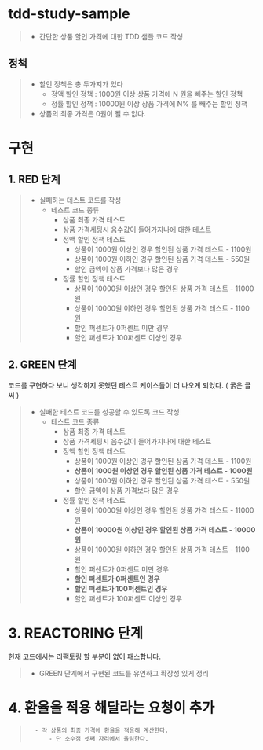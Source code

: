 # tdd-study-sample

>	- 간단한 상품 할인 가격에 대한 TDD 샘플 코드 작성

## 정책

>	- 할인 정책은 총 두가지가 있다
>		- 정액 할인 정책 : 1000원 이상 상품 가격에 N 원을 빼주는 할인 정책
>		- 정률 할인 정책 : 10000원 이상 상품 가격에 N% 를 빼주는 할인 정책
>	- 상품의 최종 가격은 0원이 될 수 없다.


# 구현

## 1. RED 단계 

>   - 실패하는 테스트 코드를 작성
>       - 테스트 코드 종류 
>           - 상품 최종 가격 테스트
>           - 상품 가격세팅시 음수값이 들어가지나에 대한 테스트
>           - 정액 할인 정책 테스트
>               - 상품이 1000원 이상인 경우 할인된 상품 가격 테스트 - 1100원
>               - 상품이 1000원 이하인 경우 할인된 상품 가격 테스트 - 550원
>               - 할인 금액이 상품 가격보다 많은 경우
>           - 정률 할인 정책 테스트
>               - 상품이 10000원 이상인 경우 할인된 상품 가격 테스트 - 11000원
>               - 상품이 10000원 이하인 경우 할인된 상품 가격 테스트 - 1100원
>               - 할인 퍼센트가 0퍼센트 미만 경우
>               - 할인 퍼센트가 100퍼센트 이상인 경우





## 2. GREEN 단계

코드를 구현하다 보니 생각하지 못했던 테스트 케이스들이 더 나오게 되었다. ( 굵은 글씨 )



>   - 실패한 테스트 코드를 성공할 수 있도록 코드 작성
>		- 테스트 코드 종류 
>			- 상품 최종 가격 테스트
>			- 상품 가격세팅시 음수값이 들어가지나에 대한 테스트
>			- 정액 할인 정책 테스트
>				- 상품이 1000원 이상인 경우 할인된 상품 가격 테스트 - 1100원
>				- **상품이 1000원 이상인 경우 할인된 상품 가격 테스트 - 1000원**
>				- 상품이 1000원 이하인 경우 할인된 상품 가격 테스트 - 550원
>				- 할인 금액이 상품 가격보다 많은 경우
>			- 정률 할인 정책 테스트
>				- 상품이 10000원 이상인 경우 할인된 상품 가격 테스트 - 11000원
>				- **상품이 10000원 이상인 경우 할인된 상품 가격 테스트 - 10000원**
>				- 상품이 10000원 이하인 경우 할인된 상품 가격 테스트 - 1100원
>				- 할인 퍼센트가 0퍼센트 미만 경우
>				- **할인 퍼센트가 0퍼센트인 경우**
>				- **할인 퍼센트가 100퍼센트인 경우**
>				- 할인 퍼센트가 100퍼센트 이상인 경우





# 3. REACTORING 단계

현재 코드에서는 리팩토링 할 부분이 없어 패스합니다.

> - GREEN 단계에서 구현된 코드를 유연하고 확장성 있게 정리



# 4. 환율을 적용 해달라는 요청이 추가

>		- 각 상품의 최종 가격에 환율을 적용해 계산한다.
>			- 단 소수점 셋째 자리에서 올림한다.

